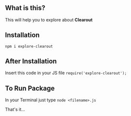 ## What is this?
This will help you to explore about **Clearout** 

## Installation
`npm i explore-clearout`

## After Installation
Insert this code in your JS file
`require('explore-clearout');`

## To Run Package
In your Terminal just type
`node <filename>.js`

That's it...

